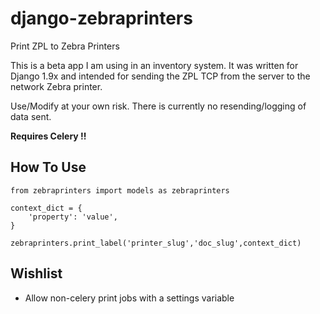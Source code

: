 # django-zebraprinters
Print ZPL to Zebra Printers

This is a beta app I am using in an inventory system.  It was written for Django 1.9x and intended for sending the ZPL TCP from the server to the network Zebra printer.

Use/Modify at your own risk.  There is currently no resending/logging of data sent.

**Requires Celery !!**

## How To Use
```
from zebraprinters import models as zebraprinters

context_dict = {
	'property': 'value',
}

zebraprinters.print_label('printer_slug','doc_slug',context_dict)
```

## Wishlist
- Allow non-celery print jobs with a settings variable
